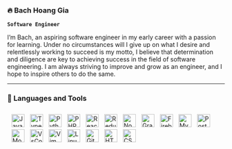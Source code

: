 ### 🔥 Bach Hoang Gia

**`Software Engineer`**

I’m Bach, an aspiring software engineer in my early career with a passion for learning. Under no circumstances will I give up on what I desire and relentlessly working to succeed is my motto, I believe that determination and diligence are key to achieving success in the field of software engineering. I am always striving to improve and grow as an engineer, and I hope to inspire others to do the same.

---

### 🧰 Languages and Tools
<div style="padding:10px;">
<img align="left" alt="JavaScript" width="30px" style="padding-right:10px;padding-bottom:5px;" src="https://cdn.jsdelivr.net/gh/devicons/devicon/icons/javascript/javascript-plain.svg" />
<img align="left" alt="TypeScript" width="30px" style="padding-right:10px;padding-bottom:5px;" src="https://cdn.jsdelivr.net/gh/devicons/devicon/icons/typescript/typescript-plain.svg" />

<img align="left" alt="Python" width="30px" style="padding-right:10px;padding-bottom:5px;" src="https://cdn.jsdelivr.net/gh/devicons/devicon/icons/python/python-original.svg" />
          
<img align="left" alt="PHP" width="30px" style="padding-right:10px;padding-bottom:5px;" src="https://cdn.jsdelivr.net/gh/devicons/devicon/icons/php/php-original.svg" />
<img align="left" alt="React" width="30px" style="padding-right:10px;padding-bottom:5px;" src="https://cdn.jsdelivr.net/gh/devicons/devicon/icons/react/react-original.svg" />
<img align="left" alt="Redux" width="30px" style="padding-right:10px;padding-bottom:5px;" src="https://cdn.jsdelivr.net/gh/devicons/devicon/icons/redux/redux-original.svg" />
<img align="left" alt="NodeJS" width="30px" style="padding-right:10px;padding-bottom:5px;" src="https://cdn.jsdelivr.net/gh/devicons/devicon/icons/nodejs/nodejs-original.svg" />
<img align="left" alt="GraphQL" width="30px" style="padding-right:10px;padding-bottom:5px;" src="https://cdn.jsdelivr.net/gh/devicons/devicon/icons/graphql/graphql-plain.svg" />
<img align="left" alt="Firebase" width="30px" style="padding-right:10px;padding-bottom:5px;" src="https://cdn.jsdelivr.net/gh/devicons/devicon/icons/firebase/firebase-plain-wordmark.svg" />
<img align="left" alt="MySQL" width="30px" style="padding-right:10px;padding-bottom:5px;" src="https://cdn.jsdelivr.net/gh/devicons/devicon/icons/mysql/mysql-original-wordmark.svg" />
<img align="left" alt="PostgreSQL" width="30px" style="padding-right:10px;padding-bottom:5px;" src="https://cdn.jsdelivr.net/gh/devicons/devicon/icons/postgresql/postgresql-original-wordmark.svg" />
<img align="left" alt="MongoDB" width="30px" style="padding-right:10px;padding-bottom:5px;" src="https://cdn.jsdelivr.net/gh/devicons/devicon/icons/mongodb/mongodb-original-wordmark.svg" />
<img align="left" alt="VsCode" width="30px" style="padding-right:10px;padding-bottom:5px;" src="https://cdn.jsdelivr.net/gh/devicons/devicon/icons/vscode/vscode-original.svg" />
<img align="left" alt="Vim" width="30px" style="padding-right:10px;padding-bottom:5px;"src="https://cdn.jsdelivr.net/gh/devicons/devicon/icons/vim/vim-original.svg" />
<img align="left" alt="Linux" width="30px" style="padding-right:10px;padding-bottom:5px;" src="https://cdn.jsdelivr.net/gh/devicons/devicon/icons/linux/linux-original.svg" />
<img align="left" alt="Git" width="30px" style="padding-right:10px;padding-bottom:5px;" src="https://cdn.jsdelivr.net/gh/devicons/devicon/icons/git/git-original.svg" />
</div>
<div style="padding:10px;">
<img align="left" alt="HTML" width="30px" style="padding-right:10px;padding-bottom:5px;" src="https://cdn.jsdelivr.net/gh/devicons/devicon/icons/html5/html5-plain.svg" />
<img align="left" alt="CSS" width="30px" style="padding-right:10px;padding-bottom:5px;" src="https://cdn.jsdelivr.net/gh/devicons/devicon/icons/css3/css3-plain.svg" />
</div>

          
<br />

#
<!--
**radna0/radna0** is a ✨ _special_ ✨ repository because its `README.md` (this file) appears on your GitHub profile.

Here are some ideas to get you started:

- 🔭 I’m currently working on ...
- 🌱 I’m currently learning ...
- 👯 I’m looking to collaborate on ...
- 🤔 I’m looking for help with ...
- 💬 Ask me about ...
- 📫 How to reach me: ...
- 😄 Pronouns: ...
- ⚡ Fun fact: ...
-->
